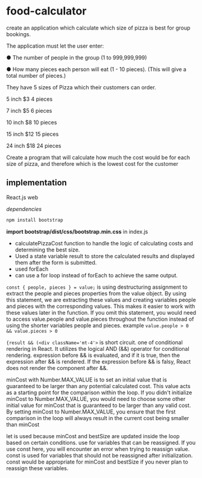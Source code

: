 # food-calculator

create an application which calculate which size of 
pizza is best for group bookings.

The application must let the user enter:

● The number of people in the group (1 to 999,999,999)

● How many pieces each person will eat (1 - 10 pieces). 
(This will give a total number of pieces.)

They have 5 sizes of Pizza which their customers can order.

5 inch $3 4 pieces

7 inch $5 6 pieces

10 inch $8 10 pieces

15 inch $12 15 pieces

24 inch $18 24 pieces

Create a program that will calculate how much the cost would be for each size of pizza, and 
therefore which is the lowest cost for the customer

## implementation
React.js web

_dependencies_

```bash
npm install bootstrap
```
**import bootstrap/dist/css/bootstrap.min.css** in index.js

- calculatePizzaCost function to handle the logic of calculating costs and determining the best size.
- Used a state variable result to store the calculated results and displayed them after the form is submitted.
- used forEach
- can use a for loop instead of forEach to achieve the same output.

```const { people, pieces } = value;``` is using destructuring assignment to extract the people and pieces properties from the value object. 
By using this statement, we are extracting these values and creating variables people and pieces with the corresponding values. This makes it easier to work with these values later in the function.
If you omit this statement, you would need to access value.people and value.pieces throughout the function instead of using the shorter variables people and pieces.
example ```value.people > 0 && value.pieces > 0```

```{result && (<div className='mt-4'>``` is short circuit. one of conditional rendering in React. It utilizes the logical AND (&&) operator for conditional rendering.
expression before && is evaluated, and if it is true, then the expression after && is rendered. If the expression before && is falsy, React does not render the component after &&.

minCost with Number.MAX_VALUE is to set an initial value that is guaranteed to be larger than any potential calculated cost. This value acts as a starting point for the comparison within the loop.
If you didn't initialize minCost to Number.MAX_VALUE, you would need to choose some other initial value for minCost that is guaranteed to be larger than any valid cost.
By setting minCost to Number.MAX_VALUE, you ensure that the first comparison in the loop will always result in the current cost being smaller than minCost

let is used because minCost and bestSize are updated inside the loop based on certain conditions. use for variables that can be reassigned. If you use const here, you will encounter an error when trying to reassign value. const is used for variables that should not be reassigned after initialization. const would be appropriate for minCost and bestSize if you never plan to reassign these variables.
